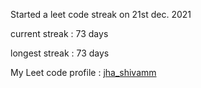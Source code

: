 Started a leet code streak on 21st dec. 2021

current streak : 73 days

longest streak : 73 days

My Leet code profile : [jha_shivamm](https://leetcode.com/jha_shivamm/)



